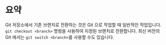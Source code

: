 # 요약

Git 저장소에서 기존 브랜치로 전환하는 것은 Git 으로 작업할 때 일반적인 작업입니다. `git checkout <branch>` 명령을 사용하여 지정된 브랜치로 전환합니다. 최신 버전의 Git 에서는 `git switch <branch>`를 사용할 수도 있습니다.
